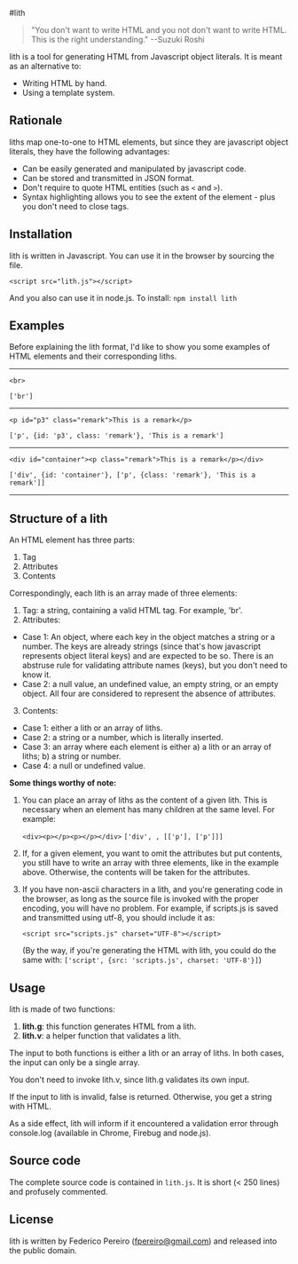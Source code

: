 #lith

> "You don't want to write HTML and you not don't want to write HTML. This is the right understanding." --Suzuki Roshi

lith is a tool for generating HTML from Javascript object literals. It is meant as an alternative to:

- Writing HTML by hand.
- Using a template system.

## Rationale

liths map one-to-one to HTML elements, but since they are javascript object literals, they have the following advantages:

- Can be easily generated and manipulated by javascript code.
- Can be stored and transmitted in JSON format.
- Don't require to quote HTML entities (such as `<` and `>`).
- Syntax highlighting allows you to see the extent of the element - plus you don't need to close tags.

## Installation

lith is written in Javascript. You can use it in the browser by sourcing the file.

`<script src="lith.js"></script>`

And you also can use it in node.js. To install: `npm install lith`

## Examples

Before explaining the lith format, I'd like to show you some examples of HTML elements and their corresponding liths.

---

`<br>`

`['br']`

---

`<p id="p3" class="remark">This is a remark</p>`

`['p', {id: 'p3', class: 'remark'}, 'This is a remark']`

---

`<div id="container"><p class="remark">This is a remark</p></div>`

`['div', {id: 'container'}, ['p', {class: 'remark'}, 'This is a remark']]`

---

## Structure of a lith

An HTML element has three parts:

1. Tag
2. Attributes
3. Contents

Correspondingly, each lith is an array made of three elements:

1. Tag: a string, containing a valid HTML tag. For example, 'br'.
2. Attributes:
  - Case 1: An object, where each key in the object matches a string or a number. The keys are already strings (since that's how javascript represents object literal keys) and are expected to be so. There is an abstruse rule for validating attribute names (keys), but you don't need to know it.
  - Case 2: a null value, an undefined value, an empty string, or an empty object. All four are considered to represent the absence of attributes.
3. Contents:
  - Case 1: either a lith or an array of liths.
  - Case 2: a string or a number, which is literally inserted.
  - Case 3: an array where each element is either a) a lith or an array of liths; b) a string or number.
  - Case 4: a null or undefined value.

**Some things worthy of note:**

1. You can place an array of liths as the content of a given lith. This is necessary when an element has many children at the same level. For example:

   `<div><p></p><p></p></div>`
   `['div', , [['p'], ['p']]]`

2. If, for a given element, you want to omit the attributes but put contents, you still have to write an array with three elements, like in the example above. Otherwise, the contents will be taken for the attributes.

3. If you have non-ascii characters in a lith, and you're generating code in the browser, as long as the source file is invoked with the proper encoding, you will have no problem. For example, if scripts.js is saved and transmitted using utf-8, you should include it as:

   `<script src="scripts.js" charset="UTF-8"></script>`

   (By the way, if you're generating the HTML with lith, you could do the same with: `['script', {src: 'scripts.js', charset: 'UTF-8'}]`)

## Usage

lith is made of two functions:

1. **lith.g**: this function generates HTML from a lith.
2. **lith.v**: a helper function that validates a lith.

The input to both functions is either a lith or an array of liths. In both cases, the input can only be a single array.

You don't need to invoke lith.v, since lith.g validates its own input.

If the input to lith is invalid, false is returned. Otherwise, you get a string with HTML.

As a side effect, lith will inform if it encountered a validation error through console.log (available in Chrome, Firebug and node.js).

## Source code

The complete source code is contained in `lith.js`. It is short (< 250 lines) and profusely commented.

## License

lith is written by Federico Pereiro (fpereiro@gmail.com) and released into the public domain.
